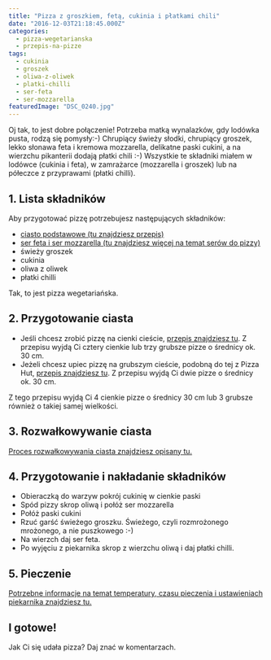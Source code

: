 ```yaml
---
title: "Pizza z groszkiem, fetą, cukinia i płatkami chili"
date: "2016-12-03T21:18:45.000Z"
categories: 
  - pizza-wegetarianska
  - przepis-na-pizze
tags: 
  - cukinia
  - groszek
  - oliwa-z-oliwek
  - platki-chilli
  - ser-feta
  - ser-mozzarella
featuredImage: "DSC_0240.jpg"
---
```


Oj tak, to jest dobre połączenie! Potrzeba matką wynalazków, gdy lodówka pusta, rodzą się pomysły:-) Chrupiący świeży słodki, chrupiący groszek, lekko słonawa feta i kremowa mozzarella, delikatne paski cukini, a na wierzchu pikanterii dodają płatki chili :-) Wszystkie te składniki miałem w lodówce (cukinia i feta), w zamrażarce (mozzarella i groszek) lub na półeczce z przyprawami (płatki chilli).

## 1\. Lista składników

Aby przygotować pizzę potrzebujesz następujących składników:

- <a href="/przepis-na-ciasto-na-pizze/" title="Przepis na ciasto podstawowe">ciasto podstawowe (tu znajdziesz przepis)</a>
- <a href="/jaki-ser-wybrac-do-pizzy/" title="Ser do pizzy">ser feta i ser mozzarella (tu znajdziesz więcej na temat serów do pizzy)</a>
- świeży groszek
- cukinia
- oliwa z oliwek
- płatki chilli

Tak, to jest pizza wegetariańska.

## 2\. Przygotowanie ciasta

- Jeśli chcesz zrobić pizzę na cienki cieście, <a href="/przepis-na-ciasto-na-pizze/" title="Przepis na ciasto podstawowe">przepis znajdziesz tu</a>. Z przepisu wyjdą Ci cztery cienkie lub trzy grubsze pizze o średnicy ok. 30 cm.
- Jeżeli chcesz upiec pizzę na grubszym cieście, podobną do tej z Pizza Hut, <a href="/jak-zrobic-ciasto-na-pizze-jak-w-pizza-hut/" title="Przepis na pizzę na grubym cieście">przepis znajdziesz tu</a>. Z przepisu wyjdą Ci dwie pizze o średnicy ok. 30 cm.

Z tego przepisu wyjdą Ci 4 cienkie pizze o średnicy 30 cm lub 3 grubsze również o takiej samej wielkości.

## 3\. Rozwałkowywanie ciasta

<a href="/jak-walkowac-ciasto-pizzy/" title="Rozwałkowywanie ciasta">Proces rozwałkowywania ciasta znajdziesz opisany tu.</a>

## 4\. Przygotowanie i nakładanie składników

- Obieraczką do warzyw pokrój cukinię w cienkie paski
- Spód pizzy skrop oliwą i połóż ser mozzarella
- Połóż paski cukini
- Rzuć garść świeżego groszku. Świeżego, czyli rozmrożonego mrożonego, a nie puszkowego :-)
- Na wierzch daj ser feta.
- Po wyjęciu z piekarnika skrop z wierzchu oliwą i daj płatki chilli.

## 5\. Pieczenie

<a href="/jak-ustawic-piekarnik-pieczenia-pizzy/" title="Jak ustawić piekarnik do pieczenia pizzy">Potrzebne informacje na temat temperatury, czasu pieczenia i ustawieniach piekarnika znajdziesz tu.</a>

## I gotowe!

Jak Ci się udała pizza? Daj znać w komentarzach.
